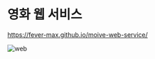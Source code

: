 # 영화 웹 서비스

https://fever-max.github.io/moive-web-service/

![web](https://github.com/fever-max/moive-web-service/assets/131164588/335c4849-23f9-4856-ad67-e58c017d61b2)
